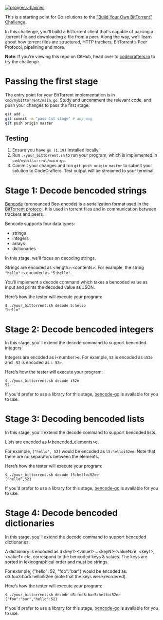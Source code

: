 [![progress-banner](https://backend.codecrafters.io/progress/bittorrent/cc170dc5-6c1b-49f2-9b7e-2d22e3750ae8)](https://app.codecrafters.io/users/codecrafters-bot?r=2qF)

This is a starting point for Go solutions to the
["Build Your Own BitTorrent" Challenge](https://app.codecrafters.io/courses/bittorrent/overview).

In this challenge, you’ll build a BitTorrent client that's capable of parsing a
.torrent file and downloading a file from a peer. Along the way, we’ll learn
about how torrent files are structured, HTTP trackers, BitTorrent’s Peer
Protocol, pipelining and more.

**Note**: If you're viewing this repo on GitHub, head over to
[codecrafters.io](https://codecrafters.io) to try the challenge.

# Passing the first stage

The entry point for your BitTorrent implementation is in
`cmd/mybittorrent/main.go`. Study and uncomment the relevant code, and push your
changes to pass the first stage:

```sh
git add .
git commit -m "pass 1st stage" # any msg
git push origin master
```
## Testing

1. Ensure you have `go (1.19)` installed locally
2. Run `./your_bittorrent.sh` to run your program, which is implemented in
   `cmd/mybittorrent/main.go`.
3. Commit your changes and run `git push origin master` to submit your solution
   to CodeCrafters. Test output will be streamed to your terminal.

# Stage 1: Decode bencoded strings
[Bencode](https://en.wikipedia.org/wiki/Bencode) (pronounced Bee-encode) is a serialization format used in the [BitTorrent protocol](https://www.bittorrent.org/beps/bep_0003.html). It is used in torrent files and in communication between trackers and peers.

Bencode supports four data types:
- strings
- integers
- arrays
- dictionaries

In this stage, we'll focus on decoding strings.

Strings are encoded as \<length>:\<contents>. For example, the string `"hello"` is encoded as `"5:hello"`.

You'll implement a decode command which takes a bencoded value as input and prints the decoded value as JSON.

Here’s how the tester will execute your program:

```
$ ./your_bittorrent.sh decode 5:hello
"hello"
```

# Stage 2: Decode bencoded integers
In this stage, you'll extend the decode command to support bencoded integers.

Integers are encoded as i\<number>e. For example, `52` is encoded as `i52e` and `-52` is encoded as `i-52e`.

Here's how the tester will execute your program:

```
$ ./your_bittorrent.sh decode i52e
52
```

If you'd prefer to use a library for this stage, [bencode-go](https://github.com/jackpal/bencode-go) is available for you to use.

# Stage 3: Decoding bencoded lists


In this stage, you'll extend the decode command to support bencoded lists.

Lists are encoded as l<bencoded_elements>e.

For example, `["hello", 52]` would be encoded as `l5:helloi52ee`. Note that there are no separators between the elements.

Here’s how the tester will execute your program:

```
$ ./your_bittorrent.sh decode l5:helloi52ee
[“hello”,52]
```

If you'd prefer to use a library for this stage, [bencode-go](https://github.com/jackpal/bencode-go) is available for you to use.

# Stage 4: Decode bencoded dictionaries
In this stage, you'll extend the decode command to support bencoded dictionaries.

A dictionary is encoded as d\<key1>\<value1>...\<keyN>\<valueN>e. \<key1>, \<value1> etc. correspond to the bencoded keys & values. The keys are sorted in lexicographical order and must be strings.

For example, {"hello": 52, "foo":"bar"} would be encoded as: d3:foo3:bar5:helloi52ee (note that the keys were reordered).

Here’s how the tester will execute your program:

```
$ ./your_bittorrent.sh decode d3:foo3:bar5:helloi52ee
{"foo":"bar","hello":52}
```
If you'd prefer to use a library for this stage, [bencode-go](https://github.com/jackpal/bencode-go) is available for you to use.
